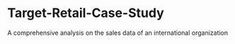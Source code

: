 # Target-Retail-Case-Study
A comprehensive analysis on the sales data of an international organization
